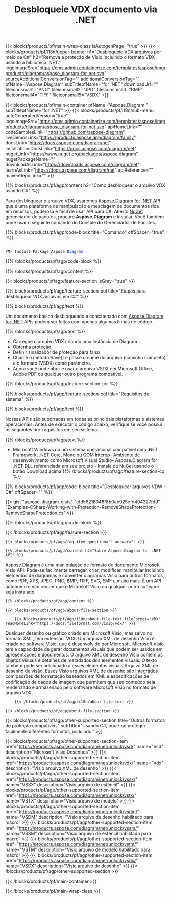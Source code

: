 ﻿---
title: Desbloqueie VDX documento via .NET 
weight: 5680
url: /pt/net/unlock/vdx/ 
description: C# código-fonte para desbloquear o arquivo VDX nas plataformas .NET Framework, .NET Core, Mono.
---
{{< blocks/products/pf/main-wrap-class isAutogenPage="true" >}}
{{< blocks/products/pf/i18n/upper-banner h1="Desbloqueie VDX arquivos por meio de C#" h2="Remova a proteção de Visio incluindo o formato VDX usando a biblioteca .NET." logoImageSrc="https://cms.admin.containerize.com/templates/aspose/img/products/diagram/aspose_diagram-for-net.svg" sourceAdditionalConversionTag="" additionalConversionTag="" pfName="Aspose.Diagram" subTitlepfName="for .NET" downloadUrl="" fileiconsmall1="PNG" fileiconsmall2="JPG" fileiconsmall3="BMP" fileiconsmall4="TIFF" fileiconsmall5="VSDX" >}}

{{< blocks/products/pf/main-container pfName="Aspose.Diagram " subTitlepfName="for .NET" >}}
{{< blocks/products/pf/i18n/sub-menu autoGeneratedVersion="true" logoImageSrc="https://cms.admin.containerize.com/templates/aspose/img/products/diagram/aspose_diagram-for-net.svg" apiHomeLink="" codeSamplesLink="https://github.com/aspose-diagram" liveDemosLink="https://products.aspose.app/diagram/family" docsLink="https://docs.aspose.com/diagram/net" installationsDocsLink="https://docs.aspose.com/diagram/net" nugetLink="https://www.nuget.org/packages/aspose.diagram" nugetPackageName="" downloadAsLink="https://downloads.aspose.com/diagram/net" learnAsLink="https://docs.aspose.com/diagram/net" apiReference="" mavenRepoLink="" >}}

{{% blocks/products/pf/agp/content h2="Como desbloquear o arquivo VDX usando C#" %}}

 Para desbloquear o arquivo VDX, usaremos
 [Aspose.Diagram for .NET](https://products.aspose.com/diagram/net) 
 API que é uma plataforma de manipulação e mesclagem de documentos rica em recursos, poderosa e fácil de usar API para C#. Aberto
 [NuGet](https://www.nuget.org/packages/aspose.diagram) 
 gerenciador de pacotes, procure
 **Aspose.Diagram** 
 e instalar. Você também pode usar o seguinte comando do Console do Gerenciador de Pacotes.

{{% blocks/products/pf/agp/code-block title="Comando" offSpacer="true" %}}

```cs

PM> Install-Package Aspose.Diagram


```

{{% /blocks/products/pf/agp/code-block %}}

{{% /blocks/products/pf/agp/content %}}

{{< blocks/products/pf/agp/feature-section isGrey="true" >}}

{{% blocks/products/pf/agp/feature-section-col title="Etapas para desbloquear VDX arquivos em C#" %}}

{{% blocks/products/pf/agp/text %}}

 Um documento básico desbloqueado e concatenado com
 [Aspose.Diagram for .NET](https://products.aspose.com/diagram/net) 
 APIs podem ser feitas com apenas algumas linhas de código.

{{% /blocks/products/pf/agp/text %}}

+ Carregue o arquivo VDX criando uma instância de Diagram
+ Obtenha proteção
+ Definir sinalizador de proteção para falso
+ Chame o método Save() e passe o nome do arquivo (caminho completo) e o formato (VSDX) como parâmetro.
+ Agora você pode abrir e usar o arquivo VSDX em Microsoft Office, Adobe PDF ou qualquer outro programa compatível.

{{% /blocks/products/pf/agp/feature-section-col %}}

{{% blocks/products/pf/agp/feature-section-col title="Requisitos de sistema" %}}

{{% blocks/products/pf/agp/text %}}

 Nossas APIs são suportadas em todas as principais plataformas e sistemas operacionais. Antes de executar o código abaixo, verifique se você possui os seguintes pré-requisitos em seu sistema.

{{% /blocks/products/pf/agp/text %}}

- Microsoft Windows ou um sistema operacional compatível com .NET Framework, .NET Core, Mono ou COM Interop- Ambiente de desenvolvimento como Microsoft Visual Studio- Aspose.Diagram for .NET DLL referenciada em seu projeto - Instale de NuGet usando o botão Download acima
{{% /blocks/products/pf/agp/feature-section-col %}}

{{% blocks/products/pf/agp/code-block title="Desbloquear arquivos VDW - C#" offSpacer="" %}}

{{< gist "aspose-diagram-gists" "efd56218048f8b0ab925efd494227fdd" "Examples-CSharp-Working-with-Protection-RemoveShapeProtection-RemoveShapeProtection.cs" >}}


{{% /blocks/products/pf/agp/code-block %}}

{{< /blocks/products/pf/agp/feature-section >}}

    {{< blocks/products/pf/agp/faq-item question="" answer="" >}}
 

<!-- aboutfile Starts -->

    {{% blocks/products/pf/agp/content h2="Sobre Aspose.Diagram for .NET API" %}}

 Aspose.Diagram é uma manipulação de formato de documento Microsoft Visio API. Pode-se facilmente carregar, criar, modificar, manipular incluindo elementos de diagramas e converter diagramas Visio para outros formatos, como PDF, XPS, JPEG, PNG, BMP, TIFF, SVG, EMF e muito mais. É um API autônomo e não requer que o Microsoft Visio ou qualquer outro software seja instalado.  


    {{% /blocks/products/pf/agp/content %}}

    {{< blocks/products/pf/agp/about-file-section >}}

        {{< blocks/products/pf/agp/i18n/about-file-text fileFormat="VDX" readMoreLink="https://docs.fileformat.com/visio/vdx/" >}}
Qualquer desenho ou gráfico criado em Microsoft Visio, mas salvo no formato XML, tem extensão .VDX. Um arquivo XML de desenho Visio é criado no software Visio, que é desenvolvido por Microsoft. Microsoft Visio tem a capacidade de gerar documentos visuais que podem ser usados em apresentações e documentos. O arquivo XML de desenho Visio contém os objetos visuais e detalhes de metadados dos elementos visuais. O texto também pode ser adicionado a esses elementos visuais Arquivo XML de desenho de visão. Esses Visio arquivos XML de desenho são integrados com padrões de formatação baseados em XML e especificações de codificação de dados de imagem que permitem que seu conteúdo seja renderizado e armazenado pelo software Microsoft Visio no formato de arquivo VDX. 

        {{< /blocks/products/pf/agp/i18n/about-file-text >}}

    {{< /blocks/products/pf/agp/about-file-section >}}

<!-- aboutfile Ends -->

{{< blocks/products/pf/agp/other-supported-section title="Outros formatos de proteção compatíveis" subTitle="Usando C#, pode-se proteger facilmente diferentes formatos, incluindo." >}}

{{< blocks/products/pf/agp/other-supported-section-item href="https://products.aspose.com/diagram/net/unlock/vsd/" name="Vsd" description="Microsoft Visio Desenhos" >}}
{{< blocks/products/pf/agp/other-supported-section-item href="https://products.aspose.com/diagram/net/unlock/vdx/" name="Vdx" description="Visio arquivo XML de desenho" >}}
{{< blocks/products/pf/agp/other-supported-section-item href="https://products.aspose.com/diagram/net/unlock/vssx/" name="VSSX" description="Visio arquivo de estêncil" >}}
{{< blocks/products/pf/agp/other-supported-section-item href="https://products.aspose.com/diagram/net/unlock/vstx/" name="VSTX" description="Visio arquivo de modelo" >}}
{{< blocks/products/pf/agp/other-supported-section-item href="https://products.aspose.com/diagram/net/unlock/vsdm/" name="VSDM" description="Visio arquivo de desenho habilitado para macro" >}}
{{< blocks/products/pf/agp/other-supported-section-item href="https://products.aspose.com/diagram/net/unlock/vssm/" name="VSSM" description="Visio arquivo de estêncil habilitado para macro" >}}
{{< blocks/products/pf/agp/other-supported-section-item href="https://products.aspose.com/diagram/net/unlock/vstm/" name="VSTM" description="Visio arquivo de modelo habilitado para macro" >}}
{{< blocks/products/pf/agp/other-supported-section-item href="https://products.aspose.com/diagram/net/unlock/vsdx/" name="VSDX" description="Visio arquivo de desenho" >}}
{{< /blocks/products/pf/agp/other-supported-section >}}

{{< /blocks/products/pf/main-container >}}
    
{{< /blocks/products/pf/main-wrap-class >}}